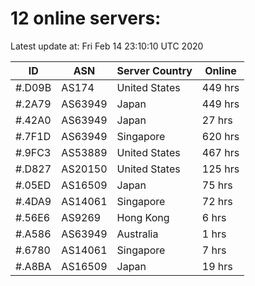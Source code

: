 # 12 online servers:

Latest update at: Fri Feb 14 23:10:10 UTC 2020

| ID | ASN | Server Country | Online |
| -- | --- | -------------- | ------ |
| #.D09B | AS174 | United States | 449 hrs |
| #.2A79 | AS63949 | Japan | 449 hrs |
| #.42A0 | AS63949 | Japan | 27 hrs |
| #.7F1D | AS63949 | Singapore | 620 hrs |
| #.9FC3 | AS53889 | United States | 467 hrs |
| #.D827 | AS20150 | United States | 125 hrs |
| #.05ED | AS16509 | Japan | 75 hrs |
| #.4DA9 | AS14061 | Singapore | 72 hrs |
| #.56E6 | AS9269 | Hong Kong | 6 hrs |
| #.A586 | AS63949 | Australia | 1 hrs |
| #.6780 | AS14061 | Singapore | 7 hrs |
| #.A8BA | AS16509 | Japan | 19 hrs |

